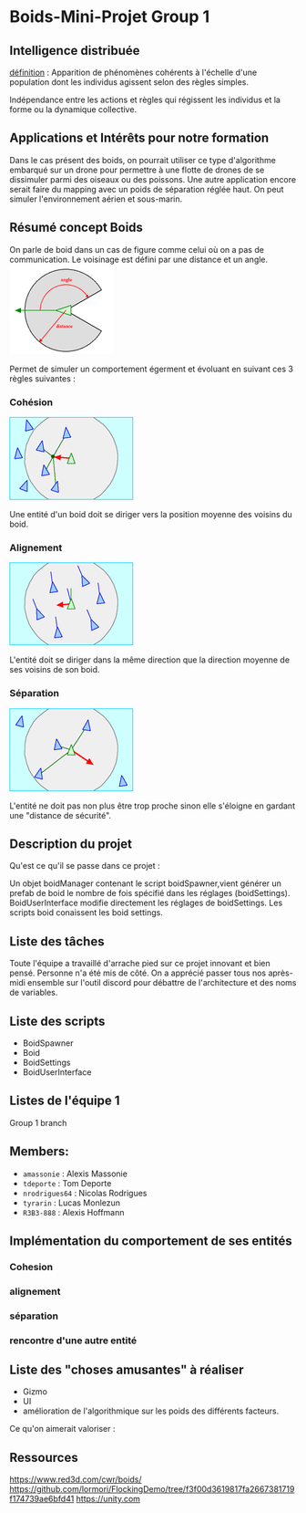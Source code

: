 # Boids-Mini-Projet Group 1

## Intelligence distribuée

[définition](https://fr.wikipedia.org/wiki/Intelligence_distribuée) : Apparition de phénomènes cohérents à l'échelle d'une population dont les individus agissent selon des règles simples.

Indépendance entre les actions et règles qui régissent les individus et la forme ou la dynamique collective.

## Applications et Intérêts pour notre formation

Dans le cas présent des boids, on pourrait utiliser ce type d'algorithme embarqué sur un drone pour permettre à une flotte de drones de se dissimuler parmi des oiseaux ou des poissons.
Une autre application encore serait faire du mapping avec un poids de séparation réglée haut.
On peut simuler l'environnement aérien et sous-marin.

## Résumé concept Boids

On parle de boid dans un cas de figure comme celui où on a pas de communication.
Le voisinage est défini par une distance et un angle.
![neighborhood](./img/neighborhood.gif)

Permet de simuler un comportement égerment et évoluant en suivant ces 3 règles suivantes :

### Cohésion

![cohésion](./img/cohesion.gif)

Une entité d'un boid doit se diriger vers la position moyenne des voisins du boid.

### Alignement

![alignement](./img/alignment.gif)

L'entité doit se diriger dans la même direction que la direction moyenne de ses voisins de son boid.

### Séparation

![séparation](./img/separation.gif)

L'entité ne doit pas non plus être trop proche sinon elle s'éloigne en gardant une "distance de sécurité".

## Description du projet

Qu'est ce qu'il se passe dans ce projet :

Un objet boidManager contenant le script boidSpawner,vient générer un prefab de boid le nombre de fois spécifié dans les réglages (boidSettings).
BoidUserInterface modifie directement les réglages de boidSettings.
Les scripts boid conaissent les boid settings.

## Liste des tâches

Toute l'équipe a travaillé d'arrache pied sur ce projet innovant et bien pensé.
Personne n'a été mis de côté. On a apprécié passer tous nos après-midi ensemble sur l'outil discord pour débattre de l'architecture et des noms de variables.

## Liste des scripts

- BoidSpawner
- Boid
- BoidSettings
- BoidUserInterface

## Listes de l'équipe 1

Group 1 branch

## Members:

- `amassonie` : Alexis Massonie
- `tdeporte` : Tom Deporte
- `nrodrigues64` : Nicolas Rodrigues
- `tyrarin` : Lucas Monlezun
- `R3B3-888` : Alexis Hoffmann

## Implémentation du comportement de ses entités

### Cohesion

### alignement

### séparation

### rencontre d'une autre entité

## Liste des "choses amusantes" à réaliser

- Gizmo
- UI
- amélioration de l'algorithmique sur les poids des différents facteurs.

Ce qu'on aimerait valoriser :

## Ressources

https://www.red3d.com/cwr/boids/
https://github.com/lormori/FlockingDemo/tree/f3f00d3619817fa2667381719f174739ae6bfd41
https://unity.com


